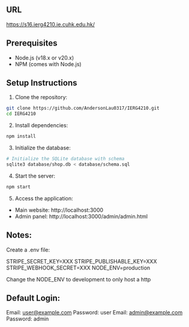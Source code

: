 ## URL
https://s16.ierg4210.ie.cuhk.edu.hk/

## Prerequisites

- Node.js (v18.x or v20.x)
- NPM (comes with Node.js)

## Setup Instructions

1. Clone the repository:
```bash
git clone https://github.com/AndersonLau0317/IERG4210.git
cd IERG4210
```

2. Install dependencies:
```bash
npm install
```

3. Initialize the database:
```bash
# Initialize the SQLite database with schema
sqlite3 database/shop.db < database/schema.sql
```

4. Start the server:
```bash
npm start
```

5. Access the application:
- Main website: http://localhost:3000
- Admin panel: http://localhost:3000/admin/admin.html

## Notes:
Create a .env file:

STRIPE_SECRET_KEY=XXX
STRIPE_PUBLISHABLE_KEY=XXX
STRIPE_WEBHOOK_SECRET=XXX
NODE_ENV=production

Change the NODE_ENV to development to only host a http

## Default Login:
Email: user@example.com
Password: user
Email: admin@example.com
Password: admin 

